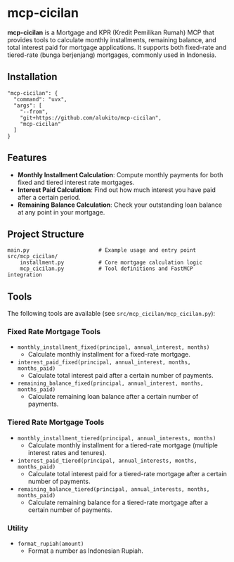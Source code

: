# mcp-cicilan

**mcp-cicilan** is a Mortgage and KPR (Kredit Pemilikan Rumah) MCP that provides tools to calculate monthly installments, remaining balance, and total interest paid for mortgage applications. It supports both fixed-rate and tiered-rate (bunga berjenjang) mortgages, commonly used in Indonesia.

## Installation

```
"mcp-cicilan": {
  "command": "uvx",
  "args": [
    "--from",
    "git+https://github.com/alukito/mcp-cicilan", 
    "mcp-cicilan"
  ]
}
```

## Features

- **Monthly Installment Calculation**: Compute monthly payments for both fixed and tiered interest rate mortgages.
- **Interest Paid Calculation**: Find out how much interest you have paid after a certain period.
- **Remaining Balance Calculation**: Check your outstanding loan balance at any point in your mortgage.

## Project Structure

```
main.py                      # Example usage and entry point
src/mcp_cicilan/
    installment.py           # Core mortgage calculation logic
    mcp_cicilan.py           # Tool definitions and FastMCP integration
```

## Tools

The following tools are available (see `src/mcp_cicilan/mcp_cicilan.py`):

### Fixed Rate Mortgage Tools

- `monthly_installment_fixed(principal, annual_interest, months)`
  - Calculate monthly installment for a fixed-rate mortgage.
- `interest_paid_fixed(principal, annual_interest, months, months_paid)`
  - Calculate total interest paid after a certain number of payments.
- `remaining_balance_fixed(principal, annual_interest, months, months_paid)`
  - Calculate remaining loan balance after a certain number of payments.

### Tiered Rate Mortgage Tools

- `monthly_installment_tiered(principal, annual_interests, months)`
  - Calculate monthly installment for a tiered-rate mortgage (multiple interest rates and tenures).
- `interest_paid_tiered(principal, annual_interests, months, months_paid)`
  - Calculate total interest paid for a tiered-rate mortgage after a certain number of payments.
- `remaining_balance_tiered(principal, annual_interests, months, months_paid)`
  - Calculate remaining balance for a tiered-rate mortgage after a certain number of payments.

### Utility

- `format_rupiah(amount)`
  - Format a number as Indonesian Rupiah.